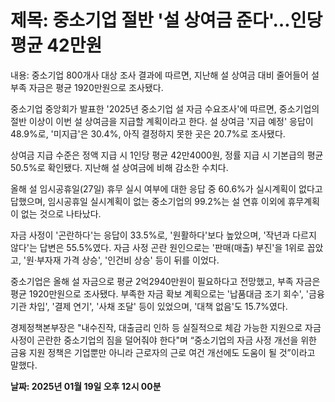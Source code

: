 # **제목: 중소기업 절반 '설 상여금 준다'…인당 평균 42만원**

  내용: 중소기업 800개사 대상 조사 결과에 따르면, 지난해 설 상여금 대비 줄어들어 설 부족 자금은 평균 1920만원으로 조사됐다. 

중소기업 중앙회가 발표한 '2025년 중소기업 설 자금 수요조사'에 따르면, 중소기업의 절반 이상이 이번 설 상여금을 지급할 계획이라고 한다. 설 상여금 '지급 예정' 응답이 48.9%로, '미지급'은 30.4%, 아직 결정하지 못한 곳은 20.7%로 조사됐다. 

상여금 지급 수준은 정액 지급 시 1인당 평균 42만4000원, 정률 지급 시 기본급의 평균 50.5%로 확인됐다. 지난해 설 상여금에 비해 감소한 수치다. 

올해 설 임시공휴일(27일) 휴무 실시 여부에 대한 응답 중 60.6%가 실시계획이 없다고 답했으며, 임시공휴일 실시계획이 없는 중소기업의 99.2%는 설 연휴 이외에 휴무계획이 없는 것으로 나타났다. 

자금 사정이 '곤란하다'는 응답이 33.5%로, '원활하다'보다 높았으며, '작년과 다르지 않다'는 답변은 55.5%였다. 자금 사정 곤란 원인으로는 '판매(매출) 부진'을 1위로 꼽았고, '원·부자재 가격 상승', '인건비 상승' 등이 뒤를 이었다. 

중소기업은 올해 설 자금으로 평균 2억2940만원이 필요하다고 전망했고, 부족 자금은 평균 1920만원으로 조사됐다. 부족한 자금 확보 계획으로는 '납품대금 조기 회수', '금융기관 차입', '결제 연기', '사채 조달' 등이 있었으며, '대책 없음'도 15.7%였다. 

경제정책본부장은 "내수진작, 대출금리 인하 등 실질적으로 체감 가능한 지원으로 자금 사정이 곤란한 중소기업의 짐을 덜어줘야 한다"며 “중소기업의 자금 사정 개선을 위한 금융 지원 정책은 기업뿐만 아니라 근로자의 근로 여건 개선에도 도움이 될 것”이라고 말했다.

  **날짜: 2025년 01월 19일 오후 12시 00분**